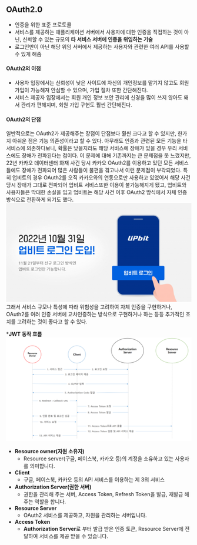 ## OAuth2.0
- 인증을 위한 표준 프로토콜
- 서비스를 제공하는 애플리케이션 서버에서 사용자에 대한 인증을 직접하는 것이 아닌, 신뢰할 수 있는 규모의 **타 서비스 서버에 인증을 위임하는 기술**
- 로그인만이 아닌 해당 위임 서버에서 제공하는 사용자와 관련한 여러 API를 사용할 수 있게 해줌

#### OAuth2의 이점
- 사용자 입장에서는 신뢰성이 낮은 사이트에 자신의 개인정보를 맡기지 않고도 회원가입이 가능해져 안심할 수 있으며, 가입 절차 또한 간단해진다.
- 서비스 제공자 입장에서는 회원 개인 정보 보안 관리에 신경을 많이 쓰지 않아도 돼서 관리가 편해지며, 회원 가입 구현도 훨씬 간단해진다.

#### OAuth2의 단점
일반적으로는 OAuth2가 제공해주는 장점이 단점보다 훨씬 크다고 할 수 있지만, 한가지 아쉬운 점은 기능 의존성이라고 할 수 있다.
아무래도 인증과 관련된 모든 기능을 타 서비스에 의존하다보니, 확률은 낮을지라도 해당 서비스에 장애가 있을 경우 우리 서비스에도 장애가 전파된다는 점이다.
이 문제에 대해 기존까지는 큰 문제점을 못 느꼈지만, 22년 카카오 데이터센터 화재 사건 당시 카카오 OAuth2를 이용하고 있던 모든 서비스들에도 장애가 전파되어 많은 사람들이 불편을 겪고나서 이런 문제점이 부각되었다.
특히 업비트의 경우 OAuth2를 오직 카카오와의 연동으로만 사용하고 있었어서 해당 사건당시 장애가 그대로 전파되어 업비트 서비스또한 이용이 불가능해지게 됐고, 업비트와 사용자들은 막대한 손실을 입고 업비트는 해당 사건 이후 OAuth2 방식에서 자체 인증방식으로 전환하게 되기도 했다.  
![img_1.png](../assets/OAuth2_process.png)  
그래서 서비스 규모나 특성에 따라 위험성을 고려하여 자체 인증을 구현하거나, OAuth2를 여러 인증 서버에 교차인증하는 방식으로 구현하거나 하는 등등 추가적인 조치를 고려하는 것이 좋다고 할 수 있다. 

***JWT 동작 흐름**
![img.png](../assets/upbit_login.png)

- **Resource owner(자원 소유자)**
    - Resource server(구글, 페이스북, 카카오 등)의 계정을 소유하고 있는 사용자를 의미합니다.
- **Client**
    - 구글, 페이스북, 카카오 등의 API 서비스를 이용하는 제 3의 서비스
- **Authorization Server(권한 서버)**
    - 권한을 관리해 주는 서버, Access Token, Refresh Token을 발급, 재발급 해주는 역할을 합니다.
- **Resource Server**
    - OAuth2 서비스를 제공하고, 자원을 관리하는 서버입니다.
- **Access Token**
    - **Authorization Server**로 부터 발급 받은 인증 토큰, Resource Server에 전달하여 서비스를 제공 받을 수 있습니다.